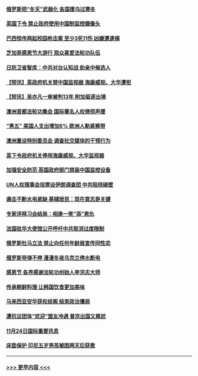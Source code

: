 #### [俄罗斯把“冬天”武器化 各国援乌过寒冬](../pages/prog202/a103583650.md?t=11261150) 
#### [英国下令 禁止政府使用中国制监控摄像头](../pages/prog202/a103583652.md?t=11261150) 
#### [巴西惊传两起校园枪击案 至少3死11伤 凶嫌遭逮捕](../pages/prog202/a103583608.md?t=11261150) 
#### [芝加哥感恩节大游行 观众喜爱法轮功队伍](../pages/prog202/a103583588.md?t=11261150) 
#### [日防卫省智库：中共对台认知战 助亲中候选人](../pages/prog202/a103583410.md?t=11261150) 
#### [【短讯】英政府机关禁中国监视器 海康威视、大华遭拒](../pages/prog202/a103583412.md?t=11261150) 
#### [【短讯】吴亦凡一审被判13年 附加驱逐出境](../pages/prog202/a103583406.md?t=11261150) 
#### [澳洲首都法轮功集会 国际著名人权律师声援](../pages/prog202/a103583418.md?t=11261150) 
#### [“黑五” 美国人支出增加6% 欧洲人勒紧裤带](../pages/prog202/a103583262.md?t=11261150) 
#### [澳洲重设特别委员会 调查社交媒体的干预行为](../pages/prog202/a103583316.md?t=11261150) 
#### [英下令政府机关停用海康威视、大华监视器](../pages/prog202/a103583224.md?t=11261150) 
#### [加强安全防范 英国政府部门禁装中国监控设备](../pages/prog202/a103583110.md?t=11261150) 
#### [UN人权理事会投票设伊朗调查团 中共阻挠碰壁](../pages/prog202/a103583106.md?t=11261150) 
#### [袭击不断水电紧缺 基辅居民：现在意志是关键](../pages/prog202/a103583102.md?t=11261150) 
#### [专家评拜习会结局：相逢一笑“添”恩仇](../pages/prog202/a103583027.md?t=11261150) 
#### [法国驻华大使馆公开呼吁中共取消过度限制](../pages/prog202/a103582944.md?t=11261150) 
#### [俄罗斯杜马立法 禁止向任何年龄层宣传同性恋](../pages/prog202/a103582771.md?t=11261150) 
#### [俄罗斯导弹不停 漫漫冬夜乌克兰停水断电](../pages/prog202/a103582761.md?t=11261150) 
#### [感恩节 各界感谢法轮功创始人李洪志大师](../pages/prog202/a103582691.md?t=11261150) 
#### [传承朝鲜料理 让韩国饮食更加美味](../pages/prog202/a103582646.md?t=11261150) 
#### [马来西亚安华获权组阁 结束政治僵局](../pages/prog202/a103582639.md?t=11261150) 
#### [遭抗议团体“欢迎”盟友冷遇 普京出国又尴尬](../pages/prog202/a103582406.md?t=11261150) 
#### [11月24日国际重要讯息](../pages/prog202/a103582422.md?t=11261150) 
#### [床垫保护 印尼五岁男孩被困两天后获救](../pages/prog202/a103582410.md?t=11261150) 

----
#### [ >>> 更早内容 <<< ](../indexes/prog202-earlier.md)
